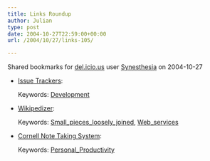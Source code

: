 ```yaml
---
title: Links Roundup
author: Julian
type: post
date: 2004-10-27T22:59:00+00:00
url: /2004/10/27/links-105/

---
```

Shared bookmarks for [del.icio.us][1] user  [Synesthesia][2] on 2004-10-27

  * [Issue Trackers][3]:
   
    Keywords: [Development][4]
  * [Wikipedizer][5]:
   
    Keywords: [Small\_pieces\_loosely_joined][6], [Web_services][7]
  * [Cornell Note Taking System][8]:
   
    Keywords: [Personal_Productivity][9]

 [1]: http://del.icio.us/
 [2]: http://del.icio.us/synesthesia
 [3]: http://usefulinc.com/edd/notes/IssueTrackers "http://usefulinc.com/edd/notes/IssueTrackers"
 [4]: http://del.icio.us/synesthesia/Development
 [5]: http://www.antisleep.com/wikipedizer/api/ "http://www.antisleep.com/wikipedizer/api/"
 [6]: http://del.icio.us/synesthesia/Small_pieces_loosely_joined
 [7]: http://del.icio.us/synesthesia/Web_services
 [8]: http://www.crazycolour.com/os/notetaking_04.shtml "http://www.crazycolour.com/os/notetaking_04.shtml"
 [9]: http://del.icio.us/synesthesia/Personal_Productivity